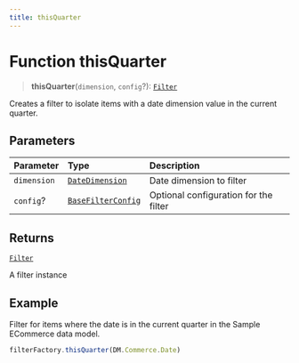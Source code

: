 ```yaml
---
title: thisQuarter
---
```


# Function thisQuarter

> **thisQuarter**(`dimension`, `config`?): [`Filter`](../../../interfaces/interface.Filter.md)

Creates a filter to isolate items with a date dimension value in the current quarter.

## Parameters

| Parameter | Type | Description |
| :------ | :------ | :------ |
| `dimension` | [`DateDimension`](../../../interfaces/interface.DateDimension.md) | Date dimension to filter |
| `config`? | [`BaseFilterConfig`](../../../interfaces/interface.BaseFilterConfig.md) | Optional configuration for the filter |

## Returns

[`Filter`](../../../interfaces/interface.Filter.md)

A filter instance

## Example

Filter for items where the date is in the current quarter in the Sample ECommerce data model.
```ts
filterFactory.thisQuarter(DM.Commerce.Date)
```
